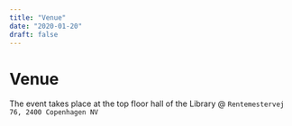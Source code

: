 ```yaml
---
title: "Venue"
date: "2020-01-20"
draft: false
---
```


# Venue

The event takes place at the top floor hall of the Library @ 
<code>Rentemestervej 76, 2400 Copenhagen NV</code>
